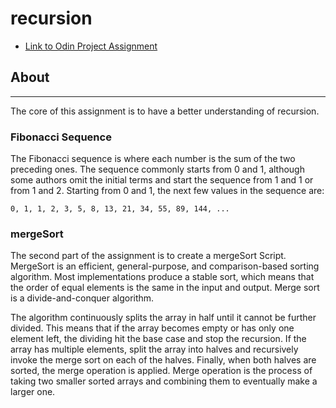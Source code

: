 # recursion
- [Link to Odin Project Assignment](https://www.theodinproject.com/lessons/javascript-recursion)

## About
<hr>
The core of this assignment is to have a better understanding of recursion.

### Fibonacci Sequence
The Fibonacci sequence is where each number is the sum of the two preceding ones. The sequence commonly starts from 0 and 1, although some authors omit the initial terms and start the sequence from 1 and 1 or from 1 and 2. Starting from 0 and 1, the next few values in the sequence are:

    0, 1, 1, 2, 3, 5, 8, 13, 21, 34, 55, 89, 144, ...
    

### mergeSort
The second part of the assignment is to create a mergeSort Script. MergeSort is an efficient, general-purpose, and comparison-based sorting algorithm. Most implementations produce a stable sort, which means that the order of equal elements is the same in the input and output. Merge sort is a divide-and-conquer algorithm.

The algorithm continuously splits the array in half until it cannot be further divided. This means that if the array becomes empty or has only one element left, the dividing hit the base case and stop the recursion. If the array has multiple elements, split the array into halves and recursively invoke the merge sort on each of the halves. Finally, when both halves are sorted, the merge operation is applied. Merge operation is the process of taking two smaller sorted arrays and combining them to eventually make a larger one.